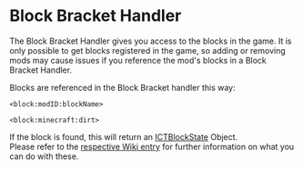 # Block Bracket Handler

The Block Bracket Handler gives you access to the blocks in the game. It is only possible to get blocks registered in the game, so adding or removing mods may cause issues if you reference the mod's blocks in a Block Bracket Handler.

Blocks are referenced in the Block Bracket handler this way:

```zenscript
<block:modID:blockName>

<block:minecraft:dirt>
```

If the block is found, this will return an [ICTBlockState](/Mods/ContentTweaker/Vanilla/Types/Block/ICTBlockState/) Object.  
Please refer to the [respective Wiki entry](/Mods/ContentTweaker/Vanilla/Types/Block/ICTBlockState/) for further information on what you can do with these.